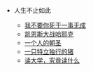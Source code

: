 <!--
 * @Description: 传记传奇目录
 * @Date: 2020-01-08 11:51:56
 * @LastEditors  : 关耳听风
 * @LastEditTime : 2020-01-18 11:28:27
 -->

* 人生不止如此

	- [我不要你死于一事无成](传记传奇/我不要你死于一事无成.md)
	- [凯恩斯大战哈耶克](传记传奇/凯恩斯大战哈耶克.md)
	- [一个人的朝圣](传记传奇/一个人的朝圣.md)
	- [一只特立独行的猪](传记传奇/一只特立独行的猪.md)
	- [读大学，究竟读什么](传记传奇/读大学，究竟读什么.md)
